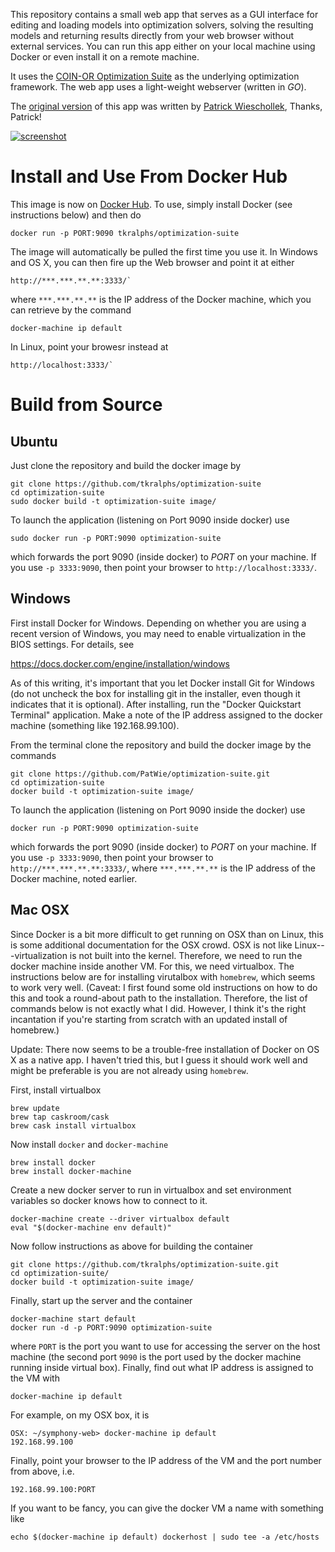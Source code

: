 This repository contains a small web app that serves as a GUI interface for
editing and loading models into optimization solvers, solving the resulting
models and returning results directly from your web browser without external
services. You can run this app either on your local machine using Docker or
even install it on a remote machine.

It uses the [COIN-OR Optimization
Suite](https://github.com/coin-or/COIN-OR-OptimizationSuite) as the underlying
optimization framework. The web app uses a light-weight webserver (written in
*GO*).

The [original version](https://github.com/PatWie/symphony-web) of this app was
written by [Patrick Wieschollek](http://wieschollek.info/), Thanks, Patrick!

[![screenshot](https://github.com/tkralphs/symphony-web/raw/master/screenshot.png)](#Screenshot)

# Install and Use From Docker Hub

This image is now on [Docker
Hub](https://hub.docker.com/r/tkralphs/optimization-suite-app/). To use,
simply install Docker (see instructions below) and then do

```
docker run -p PORT:9090 tkralphs/optimization-suite
```

The image will automatically be pulled the first time you use it. In Windows and
OS X, you can then fire up the Web browser and point it at either

```
http://***.***.**.**:3333/`
```

where `***.***.**.**` is the IP address of the Docker machine, which you can
retrieve by the command

```
docker-machine ip default
```

In Linux, point your browesr instead at

```
http://localhost:3333/`
```

# Build from Source

## Ubuntu

Just clone the repository and build the docker image by

```
git clone https://github.com/tkralphs/optimization-suite
cd optimization-suite
sudo docker build -t optimization-suite image/
```

To launch the application (listening on Port 9090 inside docker) use

```
sudo docker run -p PORT:9090 optimization-suite
```

which forwards the port 9090 (inside docker) to *PORT* on your machine.
If you use `-p 3333:9090`, then point your browser to `http://localhost:3333/`.

## Windows

First install Docker for Windows. Depending on whether you are using a recent
version of Windows, you may need to enable virtualization in the BIOS
settings. For details, see

https://docs.docker.com/engine/installation/windows

As of this writing, it's important that you let Docker install Git for Windows
(do not uncheck the box for installing git in the installer, even though it
indicates that it is optional). After installing, run the "Docker Quickstart
Terminal" application. Make a note of the IP address assigned to the docker
machine (something like 192.168.99.100).

From the terminal clone the repository and build the docker image by the
commands

```
git clone https://github.com/PatWie/optimization-suite.git
cd optimization-suite
docker build -t optimization-suite image/
```

To launch the application (listening on Port 9090 inside the docker) use

```
docker run -p PORT:9090 optimization-suite
```

which forwards the port 9090 (inside docker) to *PORT* on your machine. If you
use `-p 3333:9090`, then point your browser to `http://***.***.**.**:3333/`,
where `***.***.**.**` is the IP address of the Docker machine, noted earlier.

## Mac OSX

Since Docker is a bit more difficult to get running on OSX than on Linux, this
is some additional documentation for the OSX crowd. OSX is not like
Linux---virtualization is not built into the kernel. Therefore, we need to run
the docker machine inside another VM. For this, we need virtualbox. The
instructions below are for installing virutalbox with `homebrew`, which seems
to work very well. (Caveat: I first found some old instructions on how to do
this and took a round-about path to the installation. Therefore, the list of
commands below is not exactly what I did. However, I think it's the right
incantation if you're starting from scratch with an updated install of
homebrew.)

Update: There now seems to be a trouble-free installation of Docker on OS X as
a native app. I haven't tried this, but I guess it should work well and might
be preferable is you are not already using `homebrew`.

First, install virtualbox

```
brew update
brew tap caskroom/cask
brew cask install virtualbox
```

Now install `docker` and `docker-machine`

```
brew install docker
brew install docker-machine
```

Create a new docker server to run in virtualbox and set environment variables
so docker knows how to connect to it.

```
docker-machine create --driver virtualbox default
eval "$(docker-machine env default)"
```

Now follow instructions as above for building the container

```
git clone https://github.com/tkralphs/optimization-suite.git
cd optimization-suite/
docker build -t optimization-suite image/
```

Finally, start up the server and the container

```
docker-machine start default
docker run -d -p PORT:9090 optimization-suite
```

where `PORT` is the port you want to use for accessing the server on the host
machine (the second port `9090` is the port used by the docker machine running
inside virtual box). Finally, find out what IP address is assigned to the VM
with

```
docker-machine ip default
```

For example, on my OSX box, it is

```
OSX: ~/symphony-web> docker-machine ip default
192.168.99.100
```

Finally, point your browser to the IP address of the VM and the port number from above, i.e.

```
192.168.99.100:PORT
```

If you want to be fancy, you can give the docker VM a name with something like

```
echo $(docker-machine ip default) dockerhost | sudo tee -a /etc/hosts
```

